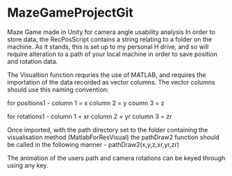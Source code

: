 # MazeGameProjectGit
Maze Game made in Unity for camera angle usability analysis
In order to store data, the RecPosScript contains a string relating to a folder on the machine. As it stands, this is set up to
my personal H drive, and so will require alteration to a path of your local machine in order to save position and rotation data.

The Visualtion function requries the use of MATLAB, and requires the importation of the data recorded as vector columns.
The vector columns should use this naming convention:

for positions1 - column 1 = x
                column 2 = y
                coumn 3 = z

for rotations1 - column 1 = xr
                column 2 = yr
                column 3  = zr
  
Once imported, with the path directory set to the folder containing the visualisation method (MatlabForResVisual) the pathDraw2 function 
should be called in the following manner - pathDraw2(x,y,z,xr,yr,zr)

The animation of the users path and camera rotations can be keyed through using any key.
